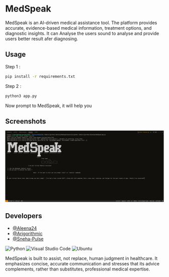 # MedSpeak

MedSpeak is an AI-driven medical assistance tool. The platform provides accurate, evidence-based medical information, treatment options, and diagnostic insights.
It can Analyse the users sound to analyse and provide users better result afer diagnosing.
## Usage

Step 1 :
```bash
pip install -r requirements.txt
```
Step 2 :
```bash
python3 app.py
```
Now prompt to MedSpeak, it will help you 
## Screenshots

![Main Screen](Banner.png)


## Developers

- [@Aleena24](https://github.com/Aleena24)
- [@Arjgorithmic](https://github.com/Arjgorithmic)
- [@Sneha-Pulse](https://github.com/Sneha-Pulse)


![Python](https://img.shields.io/badge/python-3670A0?style=for-the-badge&logo=python&logoColor=ffdd54) 
 ![Visual Studio Code](https://img.shields.io/badge/Visual%20Studio%20Code-0078d7.svg?style=for-the-badge&logo=visual-studio-code&logoColor=white)
 ![Ubuntu](https://img.shields.io/badge/Ubuntu-E95420?style=for-the-badge&logo=ubuntu&logoColor=white)

 MedSpeak is built to assist, not replace, human judgment in healthcare. It emphasizes concise, accurate communication and stresses that its advice complements, rather than substitutes, professional medical expertise. 
